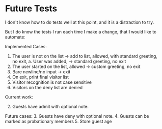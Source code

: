 # Future Tests

I don't know how to do tests well at this point,
and it is a distraction to try.

But I do know the tests I run each time I make a change,
that I would like to automate:

Implemented Cases:
1. The user is not on the list -> add to list,
   allowed, with standard greeting, no exit,
    a. User was added, -> standard greeting, no exit
2. The user started on the list, allowed -> custom greeting, no exit
3. Bare newline/no input -> exit
4. On exit, print final visitor list
5. Visitor recognition is not case sensitive
6. Visitors on the deny list are denied

Current work:

2. Guests have admit with optional note.

Future cases:
3. Guests have deny with optional note.
4. Guests can be marked as probationary members
5. Store guest age
